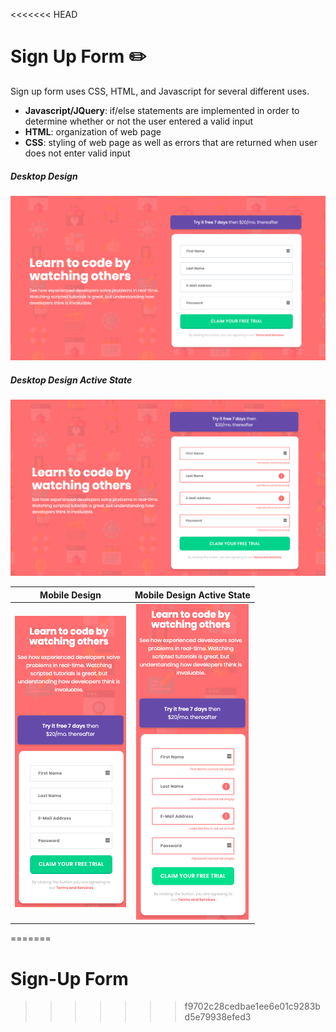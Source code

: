 <<<<<<< HEAD
# Sign Up Form :pencil2: 

Sign up form uses CSS, HTML, and Javascript for several different uses.
* **Javascript/JQuery**: if/else statements are implemented in order to determine whether or not the user entered a valid input 
* **HTML**: organization of web page
* **CSS**: styling of web page as well as errors that are returned when user does not enter valid input

##### Desktop Design
![Screenshot](public/images/desktop-design.png)

##### Desktop Design Active State
![Screenshot](public/images/desktop-design-active-state.png)

Mobile Design            |  Mobile Design Active State
:-------------------------:|:-------------------------:
![Screenshot](public/images/mobile-design.png) |  ![Screenshot](public/images/mobile-design-active-state.png)




=======
# Sign-Up Form
>>>>>>> f9702c28cedbae1ee6e01c9283bd5e79938efed3

